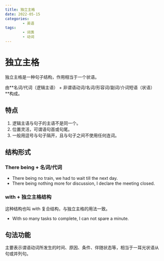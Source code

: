 ```yaml
---
title: 独立主格
date: 2022-05-15
categories:
        - 英语
tags:
        - 词类
        - 动词
---
```


# 独立主格

独立主格是一种句子结构，作用相当于一个状语。

由**名词/代词（逻辑主语） + 非谓语动词/名词/形容词/副词/介词短语（状语）**构成。

## 特点

1. 逻辑主语与句子的主语不是同一个。
2. 位置灵活，可谓语句首或句尾。
3. 一般用逗号与句子隔开，且与句子之间不使用任何连词。

## 结构形式

### There being + 名词/代词

- There being no train, we had to wait till the next day.
- There being nothing more for discussion,  I declare the meeting closed.

### with + 独立主格结构 

这种结构也叫 with 复合结构，与独立主格的用法一致。

- With so many tasks to complete, I can not spare a minute.

## 句法功能

主要表示谓语动词所发生的时间、原因、条件、伴随状态等，相当于一耳光状语从句或并列句。

